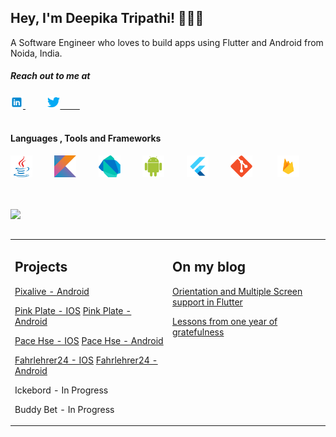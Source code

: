 ## Hey, I'm Deepika Tripathi! 🙋🏻‍♀️ 

A Software Engineer who loves to build apps using Flutter and Android from Noida, India. 

##### Reach out to me at
<a href="https://www.linkedin.com/in/deepika-dt/">
  <img alt="Deepika's Twitter" height="20" src="https://github.com/deepikadt/Assets/blob/main/linkedin.png" />
</a>&nbsp;&nbsp;&nbsp;&nbsp;&nbsp;&nbsp;&nbsp;&nbsp;

<a href="https://twitter.com/deepikadt_">
  <img alt="Deepika's Linkdein" height="20" src="https://github.com/deepikadt/Assets/blob/main/twitter.png" />&nbsp;&nbsp;&nbsp;&nbsp;&nbsp;&nbsp;&nbsp;&nbsp;
</a>

<br/>
<br/>

#### Languages , Tools and Frameworks
<img src="https://github.com/deepikadt/Assets/blob/main/java_image.svg" height="35">&nbsp;&nbsp;&nbsp;&nbsp;&nbsp;&nbsp;&nbsp;&nbsp;
<img src="https://github.com/deepikadt/Assets/blob/main/kotlin_image.svg" height="35">&nbsp;&nbsp;&nbsp;&nbsp;&nbsp;&nbsp;&nbsp;&nbsp;
<img src="https://github.com/deepikadt/Assets/blob/main/dart_image.svg" height="35"/>&nbsp;&nbsp;&nbsp;&nbsp;&nbsp;&nbsp;&nbsp;&nbsp;
<img src="https://github.com/deepikadt/Assets/blob/main/android_image.svg" height="35"/>&nbsp;&nbsp;&nbsp;&nbsp;&nbsp;&nbsp;&nbsp;&nbsp;
<img src="https://github.com/deepikadt/Assets/blob/main/flutter.svg" height="35"/>&nbsp;&nbsp;&nbsp;&nbsp;&nbsp;&nbsp;&nbsp;&nbsp;
<img src="https://github.com/deepikadt/Assets/blob/main/git_image.svg" width="35px">&nbsp;&nbsp;&nbsp;&nbsp;&nbsp;&nbsp;&nbsp;&nbsp;&nbsp;
<img src="https://github.com/deepikadt/Assets/blob/main/firebase.svg" width="35px">&nbsp;&nbsp;&nbsp;&nbsp;&nbsp;&nbsp;&nbsp;&nbsp;&nbsp;

<br/>
<br/>

 <a href="https://github.com/deepikadt">
  <img align="left" src="https://github-readme-stats.vercel.app/api/top-langs/?username=deepikadt&theme=light&hide_langs_below=1" />
</a>

<br/>
<br/>

<table><tr><td valign="top" width="50%">
  
## Projects
  
[Pixalive - Android ](https://play.google.com/store/apps/details?id=com.pixalive)
  
[Pink Plate - IOS](https://appadvice.com/app/pink-plate/1500373107) 
[Pink Plate - Android](https://play.google.com/store/apps/details?id=com.pink_plate) 
  
[Pace Hse - IOS](https://play.google.com/store/apps/details?id=com.teknobuilt.pace_hse)
[Pace Hse - Android](https://play.google.com/store/apps/details?id=com.teknobuilt.pace_hse)
  
[Fahrlehrer24 - IOS](https://apps.apple.com/in/app/fahrlehrer24-driving-school/id468341446)
[Fahrlehrer24 - Android](https://play.google.com/store/apps/details?id=com.tigerlab.fahrlehrer&hl=en_IN&gl=US)
  
Ickebord - In Progress
  
Buddy Bet - In Progress
  
  <td valign="top" width="50%">
  
## On my blog
  
[Orientation and Multiple Screen support in Flutter](https://medium.com/@deepikatripathi/orientation-and-multiple-screen-support-in-flutter-37a0a8eba55)
  
[Lessons from one year of gratefulness](https://medium.com/@deepikatripathi/lessons-from-one-year-of-gratefulness-e156cdb88ab0) 
</table>
  
 
<br/>
<br/>
  

  
